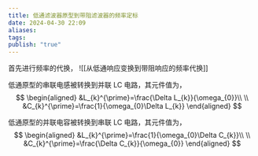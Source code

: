 ```yaml
---
title: 低通滤波器原型到带阻滤波器的频率定标
date: 2024-04-30 22:09
aliases: 
tags: 
publish: "true"
---
```

首先进行频率的代换，
![[从低通响应变换到带阻响应的频率代换]]

低通原型的串联电感被转换到并联 LC 电路，其元件值为，
$$
\begin{aligned}
&L_{k}^{\prime}=\frac{\Delta L_{k}}{\omega_{0}}\\ \\
&C_{k}^{\prime}=\frac{1}{\omega_{0}\Delta L_{k}}
\end{aligned}
$$

低通原型的并联电容被转换到串联 LC 电路，其元件值为，
$$
\begin{aligned}
&L_{k}^{\prime}=\frac{1}{\omega_{0}\Delta C_{k}}\\ \\
&C_{k}^{\prime}=\frac{\Delta C_{k}}{\omega_{0}}
\end{aligned}
$$